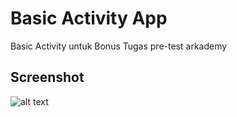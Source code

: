 # Basic Activity App

Basic Activity untuk Bonus Tugas pre-test arkademy

## Screenshot

![alt text](https://i.imgur.com/MPExBLt.jpg)

